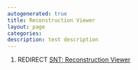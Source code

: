 ```yaml
---
autogenerated: true
title: Reconstruction Viewer
layout: page
categories: 
description: test description
---
```


1.  REDIRECT [SNT: Reconstruction Viewer](SNT__Reconstruction_Viewer)
